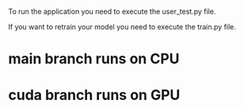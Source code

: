 To run the application you need to execute the user_test.py file.

If you want to retrain your model you need to execute the train.py file.

# main branch runs on CPU
# cuda branch runs on GPU
